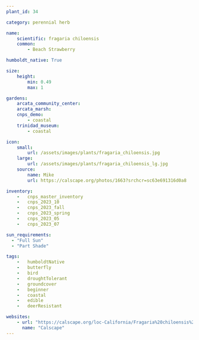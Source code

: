 ```yaml
---
plant_id: 34

category: perennial herb

name: 
    scientific: fragaria chiloensis 
    common: 
        - Beach Strawberry 

humboldt_native: True

size:
    height: 
        min: 0.49
        max: 1

gardens:
    arcata_community_center:
    arcata_marsh: 
    cnps_demo:
        - coastal
    trinidad_museum:
        - coastal

icon: 
    small: 
        url: /assets/images/plants/fragaria_chiloensis.jpg 
    large: 
        url: /assets/images/plants/fragaria_chiloensis_lg.jpg 
    source: 
        name: Mike 
        url: https://calscape.org/photos/1663?srchcr=sc63e691316d0a8 

inventory: 
    -   cnps_master_inventory
    -   cnps_2023_10
    -   cnps_2023_fall
    -   cnps_2023_spring
    -   cnps_2023_05 
    -   cnps_2023_07 

sun_requirements:
  - "Full Sun"
  - "Part Shade"

tags:  
    -   humboldtNative
    -   butterfly
    -   bird
    -   droughtTolerant
    -   groundcover
    -   beginner
    -   coastal
    -   edible
    -   deerResistant

websites:
    - url: "https://calscape.org/loc-California/Fragaria%20chiloensis%20(Beach%20Strawberry)"
      name: "Calscape"
---
```


